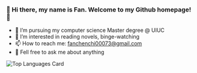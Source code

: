 ### 👋 Hi there, my name is Fan. Welcome to my Github homepage! 👋

<!--
**fan12321/fan12321** is a ✨ _special_ ✨ repository because its `README.md` (this file) appears on your GitHub profile.

Here are some ideas to get you started:

- 🔭 I’m currently working on ...
- 🌱 I’m currently learning ...
- 👯 I’m looking to collaborate on ...
- 🤔 I’m looking for help with ...
- 💬 Ask me about ...
- 📫 How to reach me: ...
- 😄 Pronouns: ...
- ⚡ Fun fact: ...
-->
- 🔭 I’m pursuing my computer science Master degree @ UIUC
- 🌱 I’m interested in reading novels, binge-watching
- 📫 How to reach me: fanchenchi00073@gmail.com
- 💬 Fell free to ask me about anything


![Top Languages Card](https://github-readme-stats.vercel.app/api/top-langs/?username=shinokada&layout=compact)
